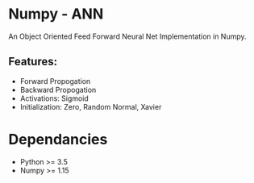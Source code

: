 # Numpy - ANN 
An Object Oriented Feed Forward Neural Net Implementation in Numpy.

## Features:
- Forward Propogation
- Backward Propogation
- Activations: Sigmoid
- Initialization: Zero, Random Normal, Xavier

# Dependancies
- Python >= 3.5
- Numpy >= 1.15
